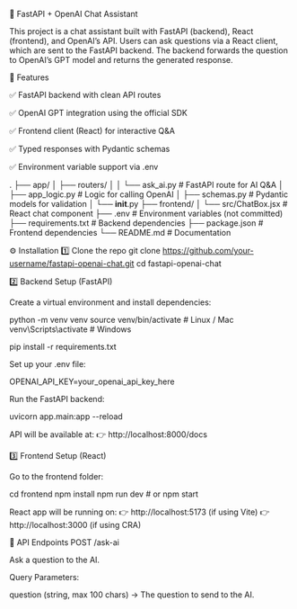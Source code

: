 🧠 FastAPI + OpenAI Chat Assistant

This project is a chat assistant built with FastAPI (backend), React (frontend), and OpenAI’s API.
Users can ask questions via a React client, which are sent to the FastAPI backend.
The backend forwards the question to OpenAI’s GPT model and returns the generated response.

🚀 Features

✅ FastAPI backend with clean API routes

✅ OpenAI GPT integration using the official SDK

✅ Frontend client (React) for interactive Q&A

✅ Typed responses with Pydantic schemas

✅ Environment variable support via .env

.
├── app/
│ ├── routers/
│ │ └── ask_ai.py # FastAPI route for AI Q&A
│ ├── app_logic.py # Logic for calling OpenAI
│ ├── schemas.py # Pydantic models for validation
│ └── **init**.py
├── frontend/
│ └── src/ChatBox.jsx # React chat component
├── .env # Environment variables (not committed)
├── requirements.txt # Backend dependencies
├── package.json # Frontend dependencies
└── README.md # Documentation

⚙️ Installation
1️⃣ Clone the repo
git clone https://github.com/your-username/fastapi-openai-chat.git
cd fastapi-openai-chat

2️⃣ Backend Setup (FastAPI)

Create a virtual environment and install dependencies:

python -m venv venv
source venv/bin/activate # Linux / Mac
venv\Scripts\activate # Windows

pip install -r requirements.txt

Set up your .env file:

OPENAI_API_KEY=your_openai_api_key_here

Run the FastAPI backend:

uvicorn app.main:app --reload

API will be available at:
👉 http://localhost:8000/docs

3️⃣ Frontend Setup (React)

Go to the frontend folder:

cd frontend
npm install
npm run dev # or npm start

React app will be running on:
👉 http://localhost:5173 (if using Vite)
👉 http://localhost:3000 (if using CRA)

📡 API Endpoints
POST /ask-ai

Ask a question to the AI.

Query Parameters:

question (string, max 100 chars) → The question to send to the AI.
